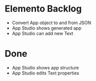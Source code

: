 Elemento Backlog
================

- Convert App object to and from JSON
- App Studio shows generated app
- App Studio can add new Text

Done
====

- App Studio shows app structure
- App Studio edits Text properties
